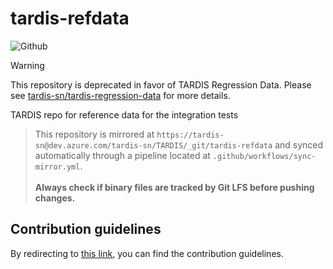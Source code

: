 # tardis-refdata
![Github](https://img.shields.io/github/license/tardis-sn/tardis-refdata)

> [!WARNING]
> This repository is deprecated in favor of TARDIS Regression Data. Please see [tardis-sn/tardis-regression-data](https://github.com/tardis-sn/tardis-regression-data) for more details.

TARDIS repo for reference data for the integration tests

> This repository is mirrored at `https://tardis-sn@dev.azure.com/tardis-sn/TARDIS/_git/tardis-refdata`
  and synced automatically through a pipeline located at `.github/workflows/sync-mirror.yml`.
  <br><br> **Always check if binary files are tracked by Git LFS before pushing changes.**


## Contribution guidelines

By redirecting to [this link](https://tardis-sn.github.io/tardis/contributing/CONTRIBUTING.html),
you can find the contribution guidelines.

